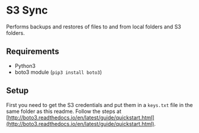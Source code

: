 # S3 Sync

Performs backups and restores of files to and from local folders and S3 folders.

## Requirements

* Python3
* boto3 module (`pip3 install boto3`)

## Setup

First you need to get the S3 credentials and put them in a `keys.txt` file in the same folder as this readme. Follow the steps at [http://boto3.readthedocs.io/en/latest/guide/quickstart.html](http://boto3.readthedocs.io/en/latest/guide/quickstart.html).

